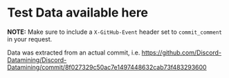 # Test Data available here

**NOTE:** Make sure to include a `X-GitHub-Event` header set to
`commit_comment` in your request.

Data was extracted from an actual commit, i.e.
https://github.com/Discord-Datamining/Discord-Datamining/commit/8f027329c50ac7e1497448632cab73f483293600

